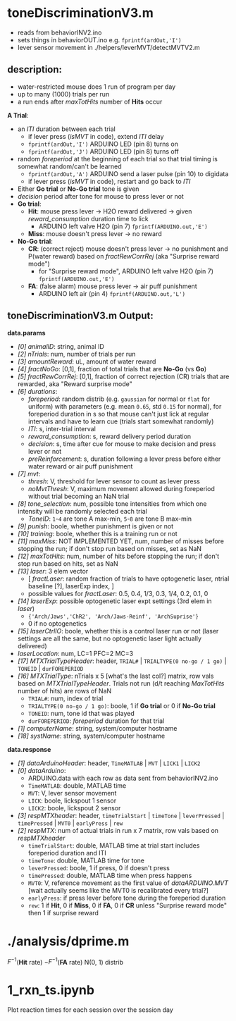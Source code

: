 # toneDiscriminationV3.m
- reads from behaviorINV2.ino
- sets things in behaviorOUT.ino e.g. `fprintf(ardOut,'I')`
- lever sensor movement in ./helpers/leverMVT/detectMVTV2.m

## description:
- water-restricted mouse does 1 run of program per day
- up to many (1000) trials per run
- a run ends after _maxTotHits_ number of __Hits__ occur

__A Trial__:
- an _ITI_ duration between each trial
    - if lever press (_isMVT_ in code), extend _ITI_ delay
    - `fprintf(ardOut,'I')` ARDUINO LED (pin 8) turns on
    - `fprintf(ardOut,'J')` ARDUINO LED (pin 8) turns off
- random _foreperiod_ at the beginning of each trial so that trial timing is somewhat random/can't be learned
    - `fprintf(ardOut,'A')` ARDUINO send a laser pulse (pin 10) to digidata
    - if lever press (_isMVT_ in code), restart and go back to _ITI_
- Either __Go trial__ or __No-Go trial__ tone is given
- _decision_ period after tone for mouse to press lever or not
- __Go trial__:
    - __Hit__: mouse press lever $\to$ H2O reward delivered $\to$ given _reward_consumption_ duration time to lick
        - ARDUINO left valve H2O (pin 7) `fprintf(ARDUINO.out,'E')`
    - __Miss__: mouse doesn't press lever $\to$ no reward
- __No-Go trial__:
    - __CR__: (correct reject) mouse doesn't press lever $\to$ no punishment and P(water reward) based on _fractRewCorrRej_ (aka "Surprise reward mode")
        - for "Surprise reward mode", ARDUINO left valve H2O (pin 7) `fprintf(ARDUINO.out,'E')`
    - __FA__: (false alarm) mouse press lever $\to$ air puff punishment
        - ARDUINO left air (pin 4) `fprintf(ARDUINO.out,'L')`

## toneDiscriminationV3.m Output:
__data.params__
- _[0] animalID_: string, animal ID
- _[2] nTrials_: num, number of trials per run
- _[3] amountReward_: uL, amount of water reward
- _[4] fractNoGo_: [0,1], fraction of total trials that are __No-Go__ (vs __Go__)
- _[5] fractRewCorrRej_: [0,1], fraction of correct rejection (CR) trials that are rewarded, aka "Reward surprise mode"
- _[6] durations_:
    - _foreperiod_: random distrib (e.g. `gaussian` for normal or `flat` for uniform) with parameters (e.g. mean `0.65`, std `0.15` for normal), for foreperiod duration in s so that mouse can't just lick at regular intervals and have to learn cue (trials start somewhat randomly)
    - _ITI_: s, inter-trial interval
    - _reward_consumption_: s, reward delivery period duration
    - _decision_: s, time after cue for mouse to make decision and press lever or not
    - _preReinforcement_: s, duration following a lever press before either water reward or air puff punishment
- _[7] mvt_:
    - _thresh_: V, threshold for lever sensor to count as lever press
    - _noMvtThresh_: V, maximum movement allowed during foreperiod without trial becoming an NaN trial
- _[8] tone_selection_: num, possible tone intensities from which one intensity will be randomly selected each trial
    - _ToneID_: `1`-`4` are tone A max-min, `5`-`8` are tone B max-min
- _[9] punish_: boole, whether punishment is given or not
- _[10] training_: boole, whether this is a training run or not
- _[11] maxMiss_: NOT IMPLEMENTED YET, num, number of misses before stopping the run; if don't stop run based on misses, set as NaN
- _[12] maxTotHits_: num, number of hits before stopping the run; if don't stop run based on hits, set as NaN
- _[13] laser_: 3 elem vector
    - [
        _fractLaser_: random fraction of trials to have optogenetic laser,
        ntrial baseline [?],
        laserExp index,
    ]
    - possible values for _fractLaser_: 0.5, 0.4, 1/3, 0.3, 1/4, 0.2, 0.1, 0
- _[14] laserExp_: possible optogenetic laser expt settings (3rd elem in _laser_)
    - `{'Arch/Jaws','ChR2', 'Arch/Jaws-Reinf', 'ArchSuprise'}`
    - 0 if no optogenetics
- _[15] laserCtrlIO_: boole, whether this is a control laser run or not (laser settings are all the same, but no optogenetic laser light actually delivered)
- _laserLocation_: num, LC=1 PFC=2 MC=3
- _[17] MTXTrialTypeHeader_: header,
`TRIAL#` | `TRIALTYPE(0 no-go / 1 go)` | `TONEID` | `durFOREPERIOD`
- _[16] MTXTrialType_: nTrials x 5 [what's the last col?] matrix, row vals based on _MTXTrialTypeHeader_. Trials not run (d/t reaching _MaxTotHits_ number of hits) are rows of NaN
    - `TRIAL#`: num, index of trial
    - `TRIALTYPE(0 no-go / 1 go)`: boole, 1 if __Go trial__ or 0 if __No-Go trial__
    - `TONEID`: num, tone id that was played
    - `durFOREPERIOD`: _foreperiod_ duration for that trial
- _[1] computerName_: string, system/computer hostname
- _[18] systName_: string, system/computer hostname

__data.response__
- _[1] dataArduinoHeader_: header,
`TimeMATLAB` | `MVT` | `LICK1` | `LICK2`
- _[0] dataArduino_:
    - ARDUINO.data with each row as data sent from behaviorINV2.ino
    - `TimeMATLAB`: double, MATLAB time
    - `MVT`: V, lever sensor movement
    - `LICK`: boole, lickspout 1 sensor
    - `LICK2`: boole, lickspout 2 sensor
- _[3] respMTXheader_: header,
`timeTrialStart` | `timeTone` | `leverPressed` | `timePressed` | `MVT0` | `earlyPress` | `rew`
- _[2] respMTX_: num of actual trials in run x 7 matrix, row vals based on _respMTXheader_
    - `timeTrialStart`: double, MATLAB time at trial start includes foreperiod duration and ITI
    - `timeTone`: double, MATLAB time for tone
    - `leverPressed`: boole, 1 if press, 0 if doesn't press
    - `timePressed`: double, MATLAB time when press happens
    - `MVT0`: V, reference movement as the first value of _dataARDUINO.MVT_ [wait actually seems like the MVT0 is recalibrated every trial?]
    - `earlyPress`: if press lever before tone during the foreperiod duration
    -  `rew`: 1 if __Hit__, 0 if __Miss__, 0 if __FA__, 0 if __CR__ unless "Surprise reward mode" then 1 if surprise reward

# ./analysis/dprime.m
$F^{-1}$(__Hit__ rate) $- F^{-1}$(__FA__ rate)
N(0, 1) distrib

# 1_rxn_ts.ipynb
Plot reaction times for each session over the session day
